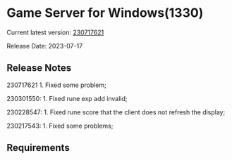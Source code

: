 Game Server for Windows(1330)
===============
Current latest version: [230717621](https://github.com/amusegame/v1330/releases/download/230717621/v1330-230717621.github.7z)

Release Date: 2023-07-17

Release Notes
-----------------------------------
230717621
	1. Fixed some problem; 

230301550:
	1. Fixed rune exp add invalid;

230228547:
	1. Fixed rune score that the client does not refresh the display;

230217543:
	1. Fixed some problems; 


Requirements
-----------------------------------
